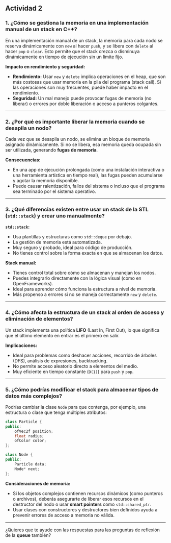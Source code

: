 Actividad 2
---
### 1. ¿Cómo se gestiona la memoria en una implementación manual de un stack en C++?

En una implementación manual de un stack, la memoria para cada nodo se reserva dinámicamente con `new` al hacer `push`, y se libera con `delete` al hacer `pop` o `clear`. Esto permite que el stack crezca o disminuya dinámicamente en tiempo de ejecución sin un límite fijo.

**Impacto en rendimiento y seguridad:**
- **Rendimiento:** Usar `new` y `delete` implica operaciones en el heap, que son más costosas que usar memoria en la pila del programa (stack call). Si las operaciones son muy frecuentes, puede haber impacto en el rendimiento.
- **Seguridad:** Un mal manejo puede provocar fugas de memoria (no liberar) o errores por doble liberación o acceso a punteros colgantes.

---

### 2. ¿Por qué es importante liberar la memoria cuando se desapila un nodo?

Cada vez que se desapila un nodo, se elimina un bloque de memoria asignado dinámicamente. Si no se libera, esa memoria queda ocupada sin ser utilizada, generando **fugas de memoria**.

**Consecuencias:**
- En una app de ejecución prolongada (como una instalación interactiva o una herramienta artística en tiempo real), las fugas pueden acumularse y agotar la memoria disponible.
- Puede causar ralentización, fallos del sistema o incluso que el programa sea terminado por el sistema operativo.

---

### 3. ¿Qué diferencias existen entre usar un stack de la STL (`std::stack`) y crear uno manualmente?

**`std::stack`:**
- Usa plantillas y estructuras como `std::deque` por debajo.
- La gestión de memoria está automatizada.
- Muy seguro y probado, ideal para código de producción.
- No tienes control sobre la forma exacta en que se almacenan los datos.

**Stack manual:**
- Tienes control total sobre cómo se almacenan y manejan los nodos.
- Puedes integrarlo directamente con la lógica visual (como en OpenFrameworks).
- Ideal para aprender cómo funciona la estructura a nivel de memoria.
- Más propenso a errores si no se maneja correctamente `new` y `delete`.

---

### 4. ¿Cómo afecta la estructura de un stack al orden de acceso y eliminación de elementos?

Un stack implementa una política **LIFO** (Last In, First Out), lo que significa que el último elemento en entrar es el primero en salir.

**Implicaciones:**
- Ideal para problemas como deshacer acciones, recorrido de árboles (DFS), análisis de expresiones, backtracking.
- No permite acceso aleatorio directo a elementos del medio.
- Muy eficiente en tiempo constante (`O(1)`) para `push` y `pop`.

---

### 5. ¿Cómo podrías modificar el stack para almacenar tipos de datos más complejos?

Podrías cambiar la clase `Node` para que contenga, por ejemplo, una estructura o clase que tenga múltiples atributos:

```cpp
class Particle {
public:
    ofVec2f position;
    float radius;
    ofColor color;
};

class Node {
public:
    Particle data;
    Node* next;
};
```

**Consideraciones de memoria:**
- Si los objetos complejos contienen recursos dinámicos (como punteros o archivos), deberás asegurarte de liberar esos recursos en el destructor del nodo o usar **smart pointers** como `std::shared_ptr`.
- Usar clases con constructores y destructores bien definidos ayuda a prevenir errores de acceso a memoria no válida.

---

¿Quieres que te ayude con las respuestas para las preguntas de reflexión de la **queue** también?
